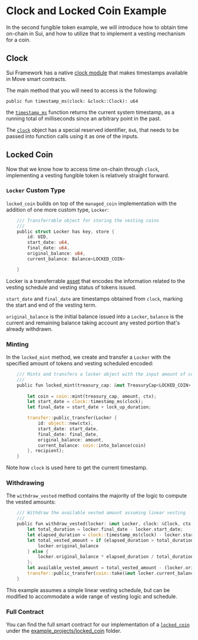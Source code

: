 # Clock and Locked Coin Example

In the second fungible token example, we will introduce how to obtain time on-chain in Sui, and how to utilize that to implement a vesting mechanism for a coin. 

## Clock 

Sui Framework has a native [clock module](https://github.com/MystenLabs/sui/blob/main/crates/sui-framework/docs/sui/clock.md) that makes timestamps available in Move smart contracts. 

The main method that you will need to access is the following: 

```
public fun timestamp_ms(clock: &clock::Clock): u64
```

the [`timestamp_ms`](https://github.com/MystenLabs/sui/blob/main/crates/sui-framework/docs/sui/clock.md#0x2_clock_timestamp_ms) function returns the current system timestamp, as a running total of milliseconds since an arbitrary point in the past.

The [`clock`](https://github.com/MystenLabs/sui/blob/main/crates/sui-framework/docs/sui/clock.md#0x2_clock_Clock) object has a special reserved identifier, `0x6`, that needs to be passed into function calls using it as one of the inputs. 

## Locked Coin

Now that we know how to access time on-chain through `clock`, implementing a vesting fungible token is relatively straight forward. 

### `Locker` Custom Type

`locked_coin` builds on top of the `managed_coin` implementation with the addition of one more custom type, `Locker`:

```rust
    /// Transferrable object for storing the vesting coins
    ///
    public struct Locker has key, store {
        id: UID,
        start_date: u64,
        final_date: u64,
        original_balance: u64,
        current_balance: Balance<LOCKED_COIN>

    }
```

Locker is a transferrable [asset](https://github.com/sui-foundation/sui-move-intro-course/blob/main/unit-one/lessons/3_custom_types_and_abilities.md#assets) that encodes the information related to the vesting schedule and vesting status of tokens issued. 

`start_date` and `final_date` are timestamps obtained from `clock`, marking the start and end of the vesting term.

`original_balance` is the initial balance issued into a `Locker`, `balance` is the current and remaining balance taking account any vested portion that's already withdrawn. 

### Minting

In the `locked_mint` method, we create and transfer a `Locker` with the specified amount of tokens and vesting scheduled encoded:

```rust
    /// Mints and transfers a locker object with the input amount of coins and specified vesting schedule
    /// 
    public fun locked_mint(treasury_cap: &mut TreasuryCap<LOCKED_COIN>, recipient: address, amount: u64, lock_up_duration: u64, clock: &Clock, ctx: &mut TxContext){
        
        let coin = coin::mint(treasury_cap, amount, ctx);
        let start_date = clock::timestamp_ms(clock);
        let final_date = start_date + lock_up_duration;

        transfer::public_transfer(Locker {
            id: object::new(ctx),
            start_date: start_date,
            final_date: final_date,
            original_balance: amount,
            current_balance: coin::into_balance(coin)
        }, recipient);
    }
```

Note how `clock` is used here to get the current timestamp. 

### Withdrawing

The `withdraw_vested` method contains the majority of the logic to compute the vested amounts:

```rust
    /// Withdraw the available vested amount assuming linear vesting
    ///
    public fun withdraw_vested(locker: &mut Locker, clock: &Clock, ctx: &mut TxContext){
        let total_duration = locker.final_date - locker.start_date;
        let elapsed_duration = clock::timestamp_ms(clock) - locker.start_date;
        let total_vested_amount = if (elapsed_duration > total_duration) {
            locker.original_balance
        } else {
            locker.original_balance * elapsed_duration / total_duration
        };
        let available_vested_amount = total_vested_amount - (locker.original_balance-balance::value(&locker.current_balance));
        transfer::public_transfer(coin::take(&mut locker.current_balance, available_vested_amount, ctx), sender(ctx))
    }
```

This example assumes a simple linear vesting schedule, but can be modified to accommodate a wide range of vesting logic and schedule. 

### Full Contract

You can find the full smart contract for our implementation of a [`locked_coin`](../example_projects/locked_coin/sources/locked_coin.move) under the [example_projects/locked_coin](../example_projects/locked_coin/) folder.